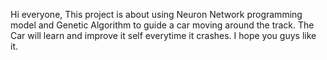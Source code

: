 Hi everyone,
This project is about using Neuron Network programming model and Genetic Algorithm to guide a car moving around the track. 
The Car will learn and improve it self everytime it crashes. I hope you guys like it. 

